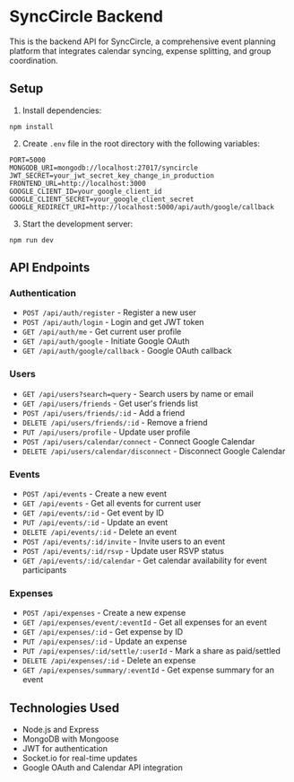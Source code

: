 # SyncCircle Backend

This is the backend API for SyncCircle, a comprehensive event planning platform that integrates calendar syncing, expense splitting, and group coordination.

## Setup

1. Install dependencies:
```
npm install
```

2. Create `.env` file in the root directory with the following variables:
```
PORT=5000
MONGODB_URI=mongodb://localhost:27017/syncircle
JWT_SECRET=your_jwt_secret_key_change_in_production
FRONTEND_URL=http://localhost:3000
GOOGLE_CLIENT_ID=your_google_client_id
GOOGLE_CLIENT_SECRET=your_google_client_secret
GOOGLE_REDIRECT_URI=http://localhost:5000/api/auth/google/callback
```

3. Start the development server:
```
npm run dev
```

## API Endpoints

### Authentication

- `POST /api/auth/register` - Register a new user
- `POST /api/auth/login` - Login and get JWT token
- `GET /api/auth/me` - Get current user profile
- `GET /api/auth/google` - Initiate Google OAuth
- `GET /api/auth/google/callback` - Google OAuth callback

### Users

- `GET /api/users?search=query` - Search users by name or email
- `GET /api/users/friends` - Get user's friends list
- `POST /api/users/friends/:id` - Add a friend
- `DELETE /api/users/friends/:id` - Remove a friend
- `PUT /api/users/profile` - Update user profile
- `POST /api/users/calendar/connect` - Connect Google Calendar
- `DELETE /api/users/calendar/disconnect` - Disconnect Google Calendar

### Events

- `POST /api/events` - Create a new event
- `GET /api/events` - Get all events for current user
- `GET /api/events/:id` - Get event by ID
- `PUT /api/events/:id` - Update an event
- `DELETE /api/events/:id` - Delete an event
- `POST /api/events/:id/invite` - Invite users to an event
- `POST /api/events/:id/rsvp` - Update user RSVP status
- `GET /api/events/:id/calendar` - Get calendar availability for event participants

### Expenses

- `POST /api/expenses` - Create a new expense
- `GET /api/expenses/event/:eventId` - Get all expenses for an event
- `GET /api/expenses/:id` - Get expense by ID
- `PUT /api/expenses/:id` - Update an expense
- `PUT /api/expenses/:id/settle/:userId` - Mark a share as paid/settled
- `DELETE /api/expenses/:id` - Delete an expense
- `GET /api/expenses/summary/:eventId` - Get expense summary for an event

## Technologies Used

- Node.js and Express
- MongoDB with Mongoose
- JWT for authentication
- Socket.io for real-time updates
- Google OAuth and Calendar API integration 